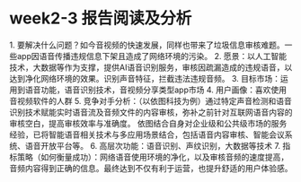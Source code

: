 # week2-3 报告阅读及分析


1. 要解决什么问题？如今音视频的快速发展，同样也带来了垃圾信息审核难题。一些app因语音传播违规信息下架且造成了网络环境的污染。
2. 愿景：以人工智能技术，大数据等作为支撑，提供AI语音识别服务，审核因疏漏造成的违规语音，以达到净化网络环境的效果。识别声音特征，拦截违法违规音频。
3. 目标市场：运用到语音功能，语音识别技术，音视频分享类型app市场
4. 用户画像：喜欢使用音视频软件的人群
5. 竞争对手分析：（以依图科技为例）通过特定声音检测和语音识别技术赋能实时语音流及音频文件的内容审核，弥补之前针对互联网语音内容的审核空白，提高审核效率与准确度。
依图结合自身对企业级和公共级市场的服务经验，已将智能语音相关技术与多应用场景结合，包括语音内容审核、智能会议系统、语音开放平台等。
6. 高层次功能：语音识别、声纹识别，大数据等技术
7. 指标策略（如何衡量成功）：网络语音使用环境的净化，以及审核音频的速度提高，音频内容得到正确的信息。最终达到不仅有利于运营，也提升舒适的用户体验感。
